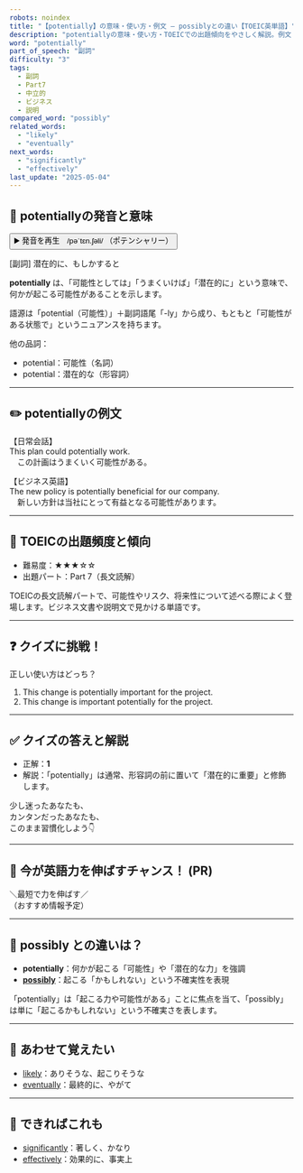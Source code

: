 ```yaml
---
robots: noindex
title: "【potentially】の意味・使い方・例文 ― possiblyとの違い【TOEIC英単語】"
description: "potentiallyの意味・使い方・TOEICでの出題傾向をやさしく解説。例文・クイズ付きでpossiblyとの違いもわかりやすく学べます。"
word: "potentially"
part_of_speech: "副詞"
difficulty: "3"
tags:
  - 副詞
  - Part7
  - 中立的
  - ビジネス
  - 説明
compared_word: "possibly"
related_words:
  - "likely"
  - "eventually"
next_words:
  - "significantly"
  - "effectively"
last_update: "2025-05-04"
---
```


## 🔰 potentiallyの発音と意味

<button class="play-audio" onclick="playTTS('potentially')">
  <span class="play-audio-main">
    ▶️ 発音を再生　/pəˈtɛn.ʃəli/
  </span>
  <span class="play-audio-sub">
    （ポテンシャリー）
  </span>
</button>

[副詞] 潜在的に、もしかすると

**potentially** は、「可能性としては」「うまくいけば」「潜在的に」という意味で、何かが起こる可能性があることを示します。

語源は「potential（可能性）」＋副詞語尾「-ly」から成り、もともと「可能性がある状態で」というニュアンスを持ちます。

他の品詞：  
- potential：可能性（名詞）
- potential：潜在的な（形容詞）

---

## ✏️ potentiallyの例文

【日常会話】  
This plan could potentially work.  
　この計画はうまくいく可能性がある。

【ビジネス英語】  
The new policy is potentially beneficial for our company.  
　新しい方針は当社にとって有益となる可能性があります。

---

## 🎯 TOEICの出題頻度と傾向

- 難易度：★★★☆☆
- 出題パート：Part 7（長文読解）

TOEICの長文読解パートで、可能性やリスク、将来性について述べる際によく登場します。ビジネス文書や説明文で見かける単語です。

---

## ❓ クイズに挑戦！

正しい使い方はどっち？

1. This change is potentially important for the project.  
2. This change is important potentially for the project.

---

## ✅ クイズの答えと解説

- 正解：**1**
- 解説：「potentially」は通常、形容詞の前に置いて「潜在的に重要」と修飾します。

少し迷ったあなたも、  
カンタンだったあなたも、  
このまま習慣化しよう👇️

---

## 🚀 今が英語力を伸ばすチャンス！ (PR)

<div class="info-center">
＼最短で力を伸ばす／<br>  
（おすすめ情報予定）
</div>

---

## 🤔  possibly との違いは？

- **potentially**：何かが起こる「可能性」や「潜在的な力」を強調
- **[possibly](/possibly)**：起こる「かもしれない」という不確実性を表現

「potentially」は「起こる力や可能性がある」ことに焦点を当て、「possibly」は単に「起こるかもしれない」という不確実さを表します。

---

## 🧩 あわせて覚えたい

- [likely](/likely)：ありそうな、起こりそうな
- [eventually](/eventually)：最終的に、やがて

---

## 📖 できればこれも

- [significantly](/significantly)：著しく、かなり
- [effectively](/effectively)：効果的に、事実上

<!-- cvid: aid29_bid01 -->
